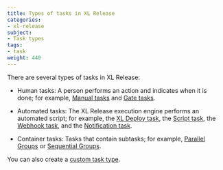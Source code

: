 ```yaml
---
title: Types of tasks in XL Release
categories:
- xl-release
subject:
- Task types
tags:
- task
weight: 440
---
```


There are several types of tasks in XL Release:

* Human tasks: A person performs an action and indicates when it is done; for example, [Manual tasks](/xl-release/how-to/create-a-manual-task.html) and [Gate tasks](/xl-release/how-to/create-a-gate-task.html).

* Automated tasks: The XL Release execution engine performs an automated script; for example, the [XL Deploy task](/xl-release/how-to/create-an-xl-deploy-task.html), the [Script task](/xl-release/how-to/create-a-script-task.html), the [Webhook task](/xl-release/how-to/create-a-webhook-task.html), and the [Notification task](/xl-release/how-to/create-a-notification-task.html).

* Container tasks: Tasks that contain subtasks; for example, [Parallel Groups](/xl-release/how-to/create-a-parallel-group.html) or [Sequential Groups](/xl-release/how-to/create-a-sequential-group.html).

You can also create a [custom task type](/xl-release/how-to/create-custom-task-types-in-xl-release.html).
